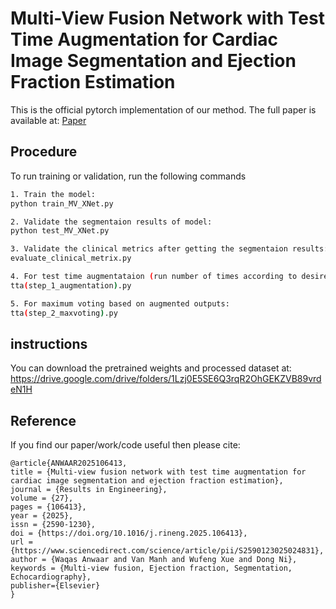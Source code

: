 
# Multi-View Fusion Network with Test Time Augmentation for Cardiac Image Segmentation and Ejection Fraction Estimation


This is the official pytorch implementation of our method. The full paper is available at: [Paper](https://www.sciencedirect.com/science/article/pii/S2590123025024831)



## Procedure

To run training or validation, run the following commands

```bash
1. Train the model:
python train_MV_XNet.py

2. Validate the segmentaion results of model:
python test_MV_XNet.py

3. Validate the clinical metrics after getting the segmentaion results: 
evaluate_clinical_metrix.py

4. For test time augmentataion (run number of times according to desired augmentation settings):
tta(step_1_augmentation).py

5. For maximum voting based on augmented outputs:
tta(step_2_maxvoting).py
```


## instructions
You can download the pretrained weights and processed dataset at:
https://drive.google.com/drive/folders/1Lzj0E5SE6Q3rqR2OhGEKZVB89vrdeN1H

## Reference

If you find our paper/work/code useful then please cite:

```http
@article{ANWAAR2025106413,
title = {Multi-view fusion network with test time augmentation for cardiac image segmentation and ejection fraction estimation},
journal = {Results in Engineering},
volume = {27},
pages = {106413},
year = {2025},
issn = {2590-1230},
doi = {https://doi.org/10.1016/j.rineng.2025.106413},
url = {https://www.sciencedirect.com/science/article/pii/S2590123025024831},
author = {Waqas Anwaar and Van Manh and Wufeng Xue and Dong Ni},
keywords = {Multi-view fusion, Ejection fraction, Segmentation, Echocardiography},
publisher={Elsevier}
}
```
